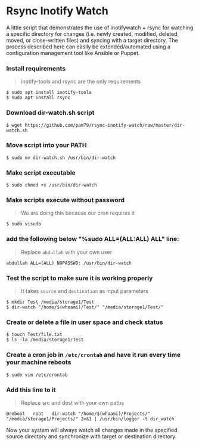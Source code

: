 # Rsync Inotify Watch

A little script that demonstrates the use of inotifywatch + rsync for watching a specific directory for changes (i.e. newly created, modified, deleted, moved, or close-written files) and syncing with a target directory. The process described here can easily be extended/automated using a configuration management tool like Ansible or Puppet.

### Install requirements

>inotify-tools and rsync are the only requirements

```shell
$ sudo apt install inotify-tools
$ sudo apt install rsync
```

### Download dir-watch.sh script

```shell
$ wget https://github.com/pam79/rsync-inotify-watch/raw/master/dir-watch.sh
```

### Move script into your PATH

```shell
$ sudo mv dir-watch.sh /usr/bin/dir-watch
```

### Make script executable

```shell
$ sudo chmod +x /usr/bin/dir-watch
```

### Make scripts execute without password

>We are doing this because our cron requires it

```shell
$ sudo visudo
```

### add the following below "%sudo ALL=(ALL:ALL) ALL" line:

>Replace `abdullah` with your own user

    abdullah ALL=(ALL) NOPASSWD: /usr/bin/dir-watch

### Test the script to make sure it is working properly

>It takes `source` and `destination` as input parameters

```shell
$ mkdir Test /media/storage1/Test
$ dir-watch "/home/$(whoami)/Test/" "/media/storage1/Test/"
```

### Create or delete a file in user space and check status

```shell
$ touch Test/file.txt
$ ls -la /media/storage1/Test
```

### Create a cron job in `/etc/crontab` and have it run every time your machine reboots

```shell
$ sudo vim /etc/crontab
```

### Add this line to it

>Replace src and dest with your own paths

    @reboot   root   dir-watch "/home/$(whoami)/Projects/" "/media/storage1/Projects/" 2>&1 | /usr/bin/logger -t dir_watch

Now your system will always watch all changes made in the specified source directory and synchronize with target or destination directory.
